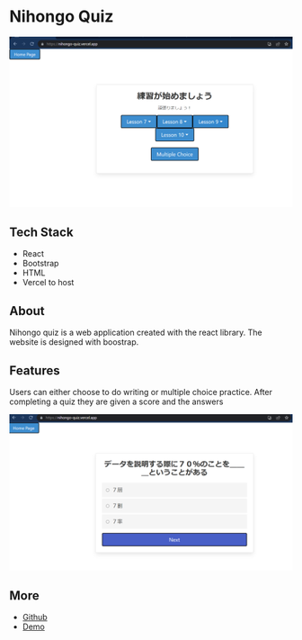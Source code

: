 # Nihongo Quiz

<div align="center">
  <img src="./images/nihongo.png" alt="Japanese Studying App">
</div>

## Tech Stack
- React
- Bootstrap
- HTML
- Vercel to host

## About
Nihongo quiz is a web application created with the react library. The website is designed with boostrap.

## Features
Users can either choose to do writing or multiple choice practice.
After completing a quiz they are given a score and the answers

<img src="./images/nihongo-multiple.png" alt="Multiple Choice Japanese Questions">

## More
- [Github](https://adocs.vercel.app)
- [Demo](https://nihongo-quiz.vercel.app/)